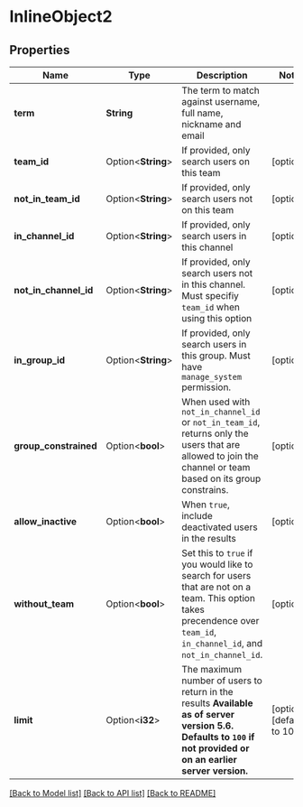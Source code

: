 # InlineObject2

## Properties

Name | Type | Description | Notes
------------ | ------------- | ------------- | -------------
**term** | **String** | The term to match against username, full name, nickname and email | 
**team_id** | Option<**String**> | If provided, only search users on this team | [optional]
**not_in_team_id** | Option<**String**> | If provided, only search users not on this team | [optional]
**in_channel_id** | Option<**String**> | If provided, only search users in this channel | [optional]
**not_in_channel_id** | Option<**String**> | If provided, only search users not in this channel. Must specifiy `team_id` when using this option | [optional]
**in_group_id** | Option<**String**> | If provided, only search users in this group. Must have `manage_system` permission. | [optional]
**group_constrained** | Option<**bool**> | When used with `not_in_channel_id` or `not_in_team_id`, returns only the users that are allowed to join the channel or team based on its group constrains. | [optional]
**allow_inactive** | Option<**bool**> | When `true`, include deactivated users in the results | [optional]
**without_team** | Option<**bool**> | Set this to `true` if you would like to search for users that are not on a team. This option takes precendence over `team_id`, `in_channel_id`, and `not_in_channel_id`. | [optional]
**limit** | Option<**i32**> | The maximum number of users to return in the results  __Available as of server version 5.6. Defaults to `100` if not provided or on an earlier server version.__  | [optional][default to 100]

[[Back to Model list]](../README.md#documentation-for-models) [[Back to API list]](../README.md#documentation-for-api-endpoints) [[Back to README]](../README.md)


